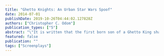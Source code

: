 ```yaml
---
title: "Ghetto Knights: An Urban Star Wars Spoof"
date: 2014-07-01
publishDate: 2019-10-26T04:44:02.127828Z
authors: ["Christopher C. Odom"]
publication_types: ["5"]
abstract: "\"It is written that the first born son of a Ghetto King shall inherit the Source. And he shall walk among us, robed as a servant, with a satchel at his side. And when the time is come, the fire of the word shall ignite and dispel the darkness.\" When Mellow Dee, a disgruntled postal worker, gets a message from an escaped convict, he must seek out the old Laserball player and Ghetto Knight, Elijah. In a world where the church has merged with the state, Mellow Dee is young and strong willed, but oblivious. Elijah reveals to Mellow Dee that King Ray-Ray, the imprisoned leader of the Ghetto Knights, is the father Mellow Dee never had. Elijah teaches Mellow Dee how \"to go to the Source\" and the ways of the Ghetto Knights. Together, Mellow Dee and Elijah have three days to steal a satellite crystal that will prove King Ray-Ray's innocence, take down the Dark Overlord, and prevent World War IV."
featured: false
publication: ""
tags: ["Screenplays"]
---
```


